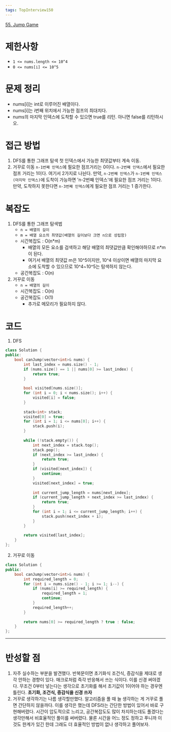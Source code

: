 ```yaml
---
tags: TopInterview150
---
```

[55. Jump Game](https://leetcode.com/problems/jump-game/)
# 제한사항
- `1 <= nums.length <= 10^4`
-  `0 <= nums[i] <= 10^5`
# 문제 정리
- nums[i]는 int로 이루어진 배열이다.
- nums[i]는 i번째 위치에서 가능한 점프의 최대치다.
- nums의 마지막 인덱스에 도착할 수 있으면 true를 리턴. 아니면 false를 리턴하시오.


# 접근 방법
1. DFS를 통한 그래프 탐색
첫 인덱스에서 가능한 최댓값부터 계속 이동.
2. 거꾸로 이동
`n-1번째 인덱스`에 필요한 점프거리는 0이다.
`n-2번째 인덱스`에서 필요한 점프 거리는 1이다.
여기서 2가지로 나뉜다.
만약, `n-2번째 인덱스`가 `n-1번째 인덱스(마지막 인덱스)`에 도착이 가능하면 'n-2번째 인덱스'에 필요한 점프 거리는 1이다.
만약, 도착하지 못한다면 `n-3번째 인덱스`에게 필요한 점프 거리는 1 증가한다.

# 복잡도
1. DFS를 통한 그래프 탐색법
	- `n = 배열의 길이`
	- `m = 배열 요소의 최댓값(배열의 길이보다 크면 n으로 성립함)`
	- 시간복잡도 : O(n*m)
		- 배열의 모든 요소를 검색하고 해당 배열의 최댓값만큼 확인해야하므로 n*m이 된다.
		- 여기서 배열의 최댓값 m은 10^5이지만, 10^4 이상이면 배열의 마지막 요소에 도착할 수 있으므로 10^4~10^5는 탐색하지 않는다.
	- 공간복잡도 : O(n)
2. 거꾸로 이동
	- `n = 배열의 길이`
	- 시간복잡도 : O(n)
	- 공간복잡도 : O(1)
		- 추가로 메모리가 필요하지 않다.
# 코드
1. DFS
``` cpp
class Solution {  
public:  
    bool canJump(vector<int>& nums) {  
        int last_index = nums.size() - 1;  
        if (nums.size() == 1 || nums[0] >= last_index) {  
            return true;  
        }  
  
        bool visited[nums.size()];  
        for (int i = 0; i < nums.size(); i++) {  
            visited[i] = false;  
        }  
  
        stack<int> stack;  
        visited[0] = true;  
        for (int i = 1; i <= nums[0]; i++) {  
            stack.push(i);  
        }  
  
        while (!stack.empty()) {  
            int next_index = stack.top();  
            stack.pop();  
            if (next_index >= last_index) {  
                return true;  
            }  
            if (visited[next_index]) {  
                continue;  
            }  
            visited[next_index] = true;  
  
            int current_jump_length = nums[next_index];  
            if (current_jump_length + next_index >= last_index) {  
                return true;  
            }  
            for (int i = 1; i <= current_jump_length; i++) {  
                stack.push(next_index + i);  
            }  
        }  
  
        return visited[last_index];  
    }  
};
```

2. 거꾸로 이동
``` cpp
class Solution {  
public:  
    bool canJump(vector<int>& nums) {  
        int required_length = 0;  
        for (int i = nums.size() - 1; i >= 1; i--) {  
            if (nums[i] >= required_length) {  
                required_length = 1;  
                continue;            
			}  
            required_length++;  
        }  
  
        return nums[0] >= required_length ? true : false;  
    }  
};
```
***
# 반성할 점
1. 자주 실수하는 부분을 발견했다.
반복문이면 초기화식 조건식, 증감식을 제대로 생각 안하는 경향이 있다.
매크로처럼 즉각 반응해서 쓰는 식이다. 이를 신경 써야겠다.
무조건 0부터 넣는다는 생각으로 초기화를 해서 초기값이 1이어야 하는 경우엔 틀린다.
**초기화, 조건식, 증감식을 신경 쓰자**
2. 거꾸로 생각하기는 나름 생각할만했다.
알고리즘을 풀 때 늘 생각하는 게 거꾸로 풀면 간단하지 않을까다.
이를 생각은 했는데 DFS라는 간단한 방법이 있어서 바로 구현해버렸다.
시간이 압도적으로 느리고, 공간복잡도도 많이 차지하는데도 풀겠다는 생각만해서 비효율적인 풀이를 써버렸다.
물론 시간을 어느 정도 정하고 푸니까 이것도 한계가 있긴 한데 그래도 더 효율적인 방법이 없나 생각하고 풀어보자.